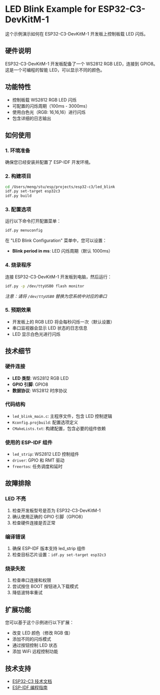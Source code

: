 # LED Blink Example for ESP32-C3-DevKitM-1

这个示例演示如何在 ESP32-C3-DevKitM-1 开发板上控制板载 LED 闪烁。

## 硬件说明

ESP32-C3-DevKitM-1 开发板配备了一个 WS2812 RGB LED，连接到 GPIO8。这是一个可编程的智能 LED，可以显示不同的颜色。

## 功能特性

- 控制板载 WS2812 RGB LED 闪烁
- 可配置的闪烁周期（100ms - 3000ms）
- 使用白色光（RGB: 16,16,16）进行闪烁
- 包含详细的日志输出

## 如何使用

### 1. 环境准备

确保您已经安装并配置了 ESP-IDF 开发环境。

### 2. 构建项目

```bash
cd /Users/meng/stu/esp/projects/esp32-c3/led_blink
idf.py set-target esp32c3
idf.py build
```

### 3. 配置选项

运行以下命令打开配置菜单：

```bash
idf.py menuconfig
```

在 "LED Blink Configuration" 菜单中，您可以设置：
- **Blink period in ms**: LED 闪烁周期（默认 1000ms）

### 4. 烧录程序

连接 ESP32-C3-DevKitM-1 开发板到电脑，然后运行：

```bash
idf.py -p /dev/ttyUSB0 flash monitor
```

*注意：请将 `/dev/ttyUSB0` 替换为您系统中对应的串口*

### 5. 预期效果

- 开发板上的 RGB LED 将会每秒闪烁一次（默认设置）
- 串口监视器会显示 LED 状态的日志信息
- LED 显示白色光进行闪烁

## 技术细节

### 硬件连接
- **LED 类型**: WS2812 RGB LED
- **GPIO 引脚**: GPIO8
- **数据协议**: WS2812 时序协议

### 代码结构
- `led_blink_main.c`: 主程序文件，包含 LED 控制逻辑
- `Kconfig.projbuild`: 配置选项定义
- `CMakeLists.txt`: 构建配置，包含必要的组件依赖

### 使用的 ESP-IDF 组件
- `led_strip`: WS2812 LED 控制组件
- `driver`: GPIO 和 RMT 驱动
- `freertos`: 任务调度和延时

## 故障排除

### LED 不亮
1. 检查开发板型号是否为 ESP32-C3-DevKitM-1
2. 确认使用正确的 GPIO 引脚（GPIO8）
3. 检查硬件连接是否正常

### 编译错误
1. 确保 ESP-IDF 版本支持 led_strip 组件
2. 检查目标芯片设置：`idf.py set-target esp32c3`

### 烧录失败
1. 检查串口连接和权限
2. 尝试按住 BOOT 按钮进入下载模式
3. 降低波特率重试

## 扩展功能

您可以基于这个示例进行以下扩展：
- 改变 LED 颜色（修改 RGB 值）
- 添加不同的闪烁模式
- 通过按钮控制 LED 状态
- 添加 WiFi 远程控制功能

## 技术支持

- [ESP32-C3 技术文档](https://docs.espressif.com/projects/esp-idf/en/latest/esp32c3/)
- [ESP-IDF 编程指南](https://docs.espressif.com/projects/esp-idf/en/latest/)